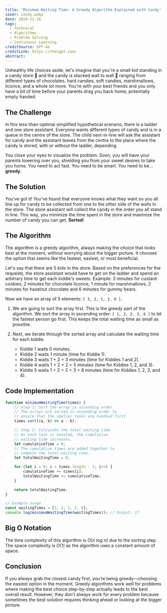 ```yaml
---
title: 'Minimum Waiting Time: A Greedy Algorithm Explained with Candy'
cover: candy.webp
date: 2024-12-16
tags:
  - Technical
  - Algorithms
  - Problem Solving
  - Continuous Learning
creditSource: GPT-4o
creditLink: https://chatgpt.com/
abstract:
---
```


Unhealthy life choices aside, let's imagine that you're a small kid standing in a candy store 🍬 and the candy is stacked wall to wall 🤤 ranging from different types of chocolates, hard candies, soft candies, marshmallows, licorice, and a whole lot more. You're with your best friends and you only have a bit of time before your parents drag you back home, potentially empty handed.

## The Challenge

In this less-than-optimal simplified hypothetical scenario, there is a ladder and one store assistant. Everyone wants different types of candy and is in a queue in the centre of the store. The child next-in-line will ask the assistant for candy and the assistant leaves from the centre to the place where the candy is stored, with or without the ladder, depending.

You close your eyes to visualize the problem. Soon, you will have your parents towering over you, shielding you from your sweet desires to take you home. You need to act fast. You need to be smart. You need to be... **greedy**.

## The Solution

You've got it! You've found that everyone knows what they want so you all line up for candy to be collected from one to the other side of the walls in the store. The store assistant will collect the candy in the order you all stand in line. This way, you minimize the time spent in the store and maximize the number of candy you can get. **Sorted**!

## The Algorithm

The algorithm is a greedy algorithm, always making the choice that looks best at the moment, without worrying about the bigger picture. It chooses the option that seems like the fastest, easiest, or most beneficial.

Let's say that there are 5 kids in the store. Based on the preferences for the requests, the store assistant would have to get on the ladder and spend an arbitrary time to get each kiddie's sweets. Example: 3 minutes for custard cookies, 2 minutes for chocolate licorice, 1 minute for marshmallows, 2 minutes for hazelnut chocolate and 6 minutes for gummy bears.

Now we have an array of 5 elements: `[ 3, 2, 1, 2, 6 ]`.

1. We are going to sort the array first. This is the greedy part of the algorithm. We sort the array in ascending order: `[ 1, 2, 2, 3, 6 ]` to let the fastest person go first. This keeps the total waiting time as small as possible.

1. Next, we iterate through the sorted array and calculate the waiting time for each kiddie.
   - Kiddie 1 waits 0 minutes.
   - Kiddie 2 waits 1 minute (time for Kiddie 1).
   - Kiddie 3 waits 1 + 2 = 3 minutes (time for Kiddies 1 and 2).
   - Kiddie 4 waits 1 + 2 + 2 = 5 minutes (time for Kiddies 1, 2, and 3).
   - Kiddie 5 waits 1 + 2 + 2 + 3 = 8 minutes (time for Kiddies 1, 2, 3, and 4).

## Code Implementation

```javascript
function minimumWaitingTime(times) {
    // Step 1: Sort the array in ascending order
    // The arrays are sorted in ascending order to
    // ensure that the smaller tasks are handled first.
    times.sort((a, b) => a - b);

    // Step 2: Calculate the total waiting time
    // As each task is handled, the cumulative
    // waiting time increases.
    let cumulativeTime = 0;
    // The cumulative times are added together to
    // compute the total waiting time.
    let totalWaitingTime = 0;

    for (let i = 0; i < times.length - 1; i++) {
        cumulativeTime += times[i];
        totalWaitingTime += cumulativeTime;
    }

    return totalWaitingTime;
}

// Example usage
const waitingTimes = [3, 2, 1, 2, 6];
console.log(minimumWaitingTime(waitingTimes)); // Output: 17
```

## Big O Notation

The time complexity of this algorithm is $O(n\ log\ n)$ due to the sorting step. The space complexity is $O(1)$ as the algorithm uses a constant amount of space.

## Conclusion

If you always grab the closest candy first, you’re being greedy—choosing the easiest option in the moment. Greedy algorithms work well for problems where making the best choice step-by-step actually leads to the best overall result. However, they don’t always work for every problem because sometimes the best solution requires thinking ahead or looking at the bigger picture.
